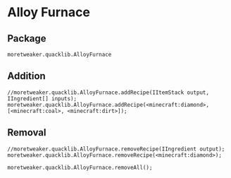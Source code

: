 # Alloy Furnace

## Package
`moretweaker.quacklib.AlloyFurnace`

## Addition

```zenscript
//moretweaker.quacklib.AlloyFurnace.addRecipe(IItemStack output, IIngredient[] inputs);
moretweaker.quacklib.AlloyFurnace.addRecipe(<minecraft:diamond>, [<minecraft:coal>, <minecraft:dirt>]);
```

## Removal

```zenscript
//moretweaker.quacklib.AlloyFurnace.removeRecipe(IIngredient output);
moretweaker.quacklib.AlloyFurnace.removeRecipe(<minecraft:diamond>);

moretweaker.quacklib.AlloyFurnace.removeAll();
```